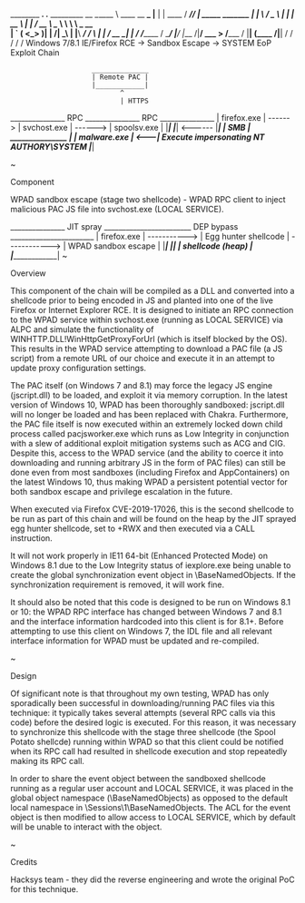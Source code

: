 ________                 ___.    .__                 _________  __
\______ \    ____   __ __\_ |__  |  |    ____       /   _____/_/  |_ _____  _______
 |    |  \  /  _ \ |  |  \| __ \ |  |  _/ __ \      \_____  \ \   __\\__  \ \_  __ \
 |    `   \(  <_> )|  |  /| \_\ \|  |__\  ___/      /        \ |  |   / __ \_|  | \/
/_______  / \____/ |____/ |___  /|____/ \___  >    /_______  / |__|  (____  /|__|
        \/                    \/            \/             \/             \/
Windows 7/8.1 IE/Firefox RCE -> Sandbox Escape -> SYSTEM EoP Exploit Chain

                        ______________
                        | Remote PAC | 
                        |____________|  
                               ^
                               | HTTPS
_______________   RPC   _______________   RPC   _______________
| firefox.exe | ------> | svchost.exe | ------> | spoolsv.exe |
|_____________|         |_____________| <------ |_____________|
                               |           SMB
                               |
           _______________     | 
           | malware.exe | <---| Execute impersonating NT AUTHORY\SYSTEM
           |_____________|

~

Component

WPAD sandbox escape (stage two shellcode) - WPAD RPC client to inject malicious PAC
JS file into svchost.exe (LOCAL SERVICE).


_______________  JIT spray   ________________________  DEP bypass   _______________________
| firefox.exe | -----------> | Egg hunter shellcode | ------------> | WPAD sandbox escape |
|_____________|              |______________________|               | shellcode (heap)    |
                                                                    |_____________________|
~

Overview

This component of the chain will be compiled as a DLL and converted into a shellcode
prior to being encoded in JS and planted into one of the live Firefox or Internet
Explorer RCE. It is designed to initiate an RPC connection to the WPAD service within
svchost.exe (running as LOCAL SERVICE) via ALPC and simulate the functionality of
WINHTTP.DLL!WinHttpGetProxyForUrl (which is itself blocked by the OS). This results
in the WPAD service attempting to download a PAC file (a JS script) from a remote
URL of our choice and execute it in an attempt to update proxy configuration settings.

The PAC itself (on Windows 7 and 8.1) may force the legacy JS engine (jscript.dll)
to be loaded, and exploit it via memory corruption. In the latest version of Windows
10, WPAD has been thoroughly sandboxed: jscript.dll will no longer be loaded and
has been replaced with Chakra. Furthermore, the PAC file itself is now executed
within an extremely locked down child process called pacjsworker.exe which runs
as Low Integrity in conjunction with a slew of additional exploit mitigation systems
such as ACG and CIG. Despite this, access to the WPAD service (and the ability to
coerce it into downloading and running arbitrary JS in the form of PAC files) can
still be done even from most sandboxes (including Firefox and AppContainers) on
the latest Windows 10, thus making WPAD a persistent potential vector for both
sandbox escape and privilege escalation in the future.

When executed via Firefox CVE-2019-17026, this is the second shellcode to be run
as part of this chain and will be found on the heap by the JIT sprayed egg hunter
shellcode, set to +RWX and then executed via a CALL instruction.

It will not work properly in IE11 64-bit (Enhanced Protected Mode) on Windows 8.1
due to the Low Integrity status of iexplore.exe being unable to create the global
synchronization event object in \BaseNamedObjects. If the synchronization
requirement is removed, it will work fine.

It should also be noted that this code is designed to be run on Windows 8.1 or 10:
the WPAD RPC interface has changed between Windows 7 and 8.1 and the interface
information hardcoded into this client is for 8.1+. Before attempting to use this
client on Windows 7, the IDL file and all relevant interface information for WPAD
must be updated and re-compiled.

~

Design

Of significant note is that throughout my own testing, WPAD has only sporadically
been successful in downloading/running PAC files via this technique: it typically
takes several attempts (several RPC calls via this code) before the desired
logic is executed. For this reason, it was necessary to synchronize this shellcode
with the stage three shellcode (the Spool Potato shellcde) running within WPAD
so that this client could be notified when its RPC call had resulted in shellcode
execution and stop repeatedly making its RPC call.

In order to share the event object between the sandboxed shellcode running as
a regular user account and LOCAL SERVICE, it was placed in the global object
namespace (\BaseNamedObjects) as opposed to the default local namespace in
\Sessions\1\BaseNamedObjects. The ACL for the event object is then modified
to allow access to LOCAL SERVICE, which by default will be unable to interact
with the object.

~

Credits

Hacksys team - they did the reverse engineering and wrote the original PoC
for this technique.